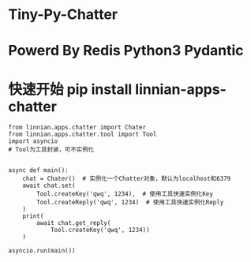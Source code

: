 # Tiny-Py-Chatter  
# Powerd By Redis Python3 Pydantic  
# 快速开始 pip install linnian-apps-chatter 
    from linnian.apps.chatter import Chater
    from linnian.apps.chatter.tool import Tool
    import asyncio
    # Tool为工具封装，可不实例化


    async def main():
        chat = Chater()  # 实例化一个Chatter对象，默认为localhost和6379
        await chat.set(
            Tool.createKey('qwq', 1234),  # 使用工具快速实例化Key
            Tool.createReply('qwq', 1234)  # 使用工具快速实例化Reply
        )
        print(
            await chat.get_reply(
                Tool.createKey('qwq', 1234))
        )

    asyncio.run(main())
  